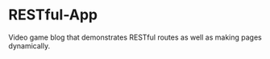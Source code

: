 # RESTful-App
Video game blog that demonstrates RESTful routes as well as making pages dynamically.

